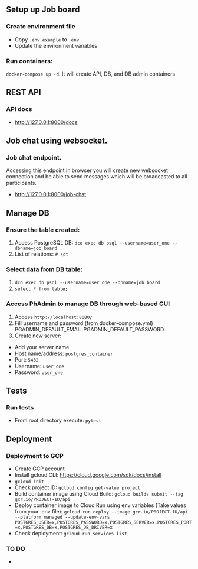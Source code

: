 ## Setup up Job board

### Create environment file
- Copy `.env.example` to `.env`
- Update the environment variables

### Run containers:

`docker-compose up -d`. It will create API, DB, and DB admin containers

## REST API

### API docs

- http://127.0.0.1:8000/docs

## Job chat using websocket. 

### Job chat endpoint. 
Accessing this endpoint in browser you will create new websocket connection and be able to send messages 
which will be broadcasted to all participants.

- http://127.0.0.1:8000/job-chat

## Manage DB

### Ensure the table created:

1. Access PostgreSQL DB: `dco exec db psql --username=user_one --dbname=job_board`
2. List of relations: `# \dt`

### Select data from DB table:

1. `dco exec db psql --username=user_one --dbname=job_board`
2. `select * from table;`

### Access PhAdmin to manage DB through web-based GUI
1. Access `http://localhost:8080/`
2. Fill username and password (from docker-compose.yml)
      PGADMIN_DEFAULT_EMAIL
      PGADMIN_DEFAULT_PASSWORD
3. Create new server:
- Add your server name
- Host name/address: `postgres_container`
- Port: `5432`
- Username: `user_one`
- Password: `user_one`

## Tests

### Run tests

- From root directory execute: `pytest`

## Deployment

### Deployment to GCP
- Create GCP account
- Install gcloud CLI: https://cloud.google.com/sdk/docs/install
- `gcloud init`
- Check project ID: `gcloud config get-value project`
- Build container image using Cloud Build: `gcloud builds submit --tag gcr.io/PROJECT-ID/api`
- Deploy container image to Cloud Run using env variables (Take values from your .env file): 
`gcloud run deploy --image gcr.io/PROJECT-ID/api --platform managed --update-env-vars POSTGRES_USER=x,POSTGRES_PASSWORD=x,POSTGRES_SERVER=x,POSTGRES_PORT=x,POSTGRES_DB=x,POSTGRES_DB_DRIVER=x`
- Check deployment: `gcloud run services list`

### TO DO
- 